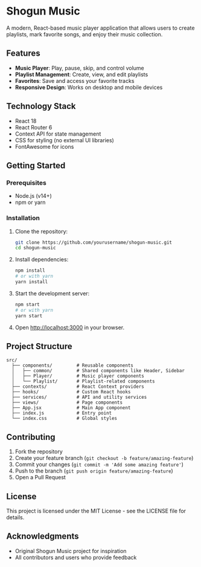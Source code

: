 # Shogun Music

A modern, React-based music player application that allows users to create playlists, mark favorite songs, and enjoy their music collection.

## Features

- **Music Player**: Play, pause, skip, and control volume
- **Playlist Management**: Create, view, and edit playlists
- **Favorites**: Save and access your favorite tracks
- **Responsive Design**: Works on desktop and mobile devices

## Technology Stack

- React 18
- React Router 6
- Context API for state management
- CSS for styling (no external UI libraries)
- FontAwesome for icons

## Getting Started

### Prerequisites

- Node.js (v14+)
- npm or yarn

### Installation

1. Clone the repository:
   ```bash
   git clone https://github.com/yourusername/shogun-music.git
   cd shogun-music
   ```

2. Install dependencies:
   ```bash
   npm install
   # or with yarn
   yarn install
   ```

3. Start the development server:
   ```bash
   npm start
   # or with yarn
   yarn start
   ```

4. Open [http://localhost:3000](http://localhost:3000) in your browser.

## Project Structure

```
src/
  ├── components/         # Reusable components
  │   ├── common/         # Shared components like Header, Sidebar
  │   ├── Player/         # Music player components
  │   └── Playlist/       # Playlist-related components
  ├── contexts/           # React Context providers
  ├── hooks/              # Custom React hooks
  ├── services/           # API and utility services
  ├── views/              # Page components
  ├── App.jsx             # Main App component
  ├── index.js            # Entry point
  └── index.css           # Global styles
```

## Contributing

1. Fork the repository
2. Create your feature branch (`git checkout -b feature/amazing-feature`)
3. Commit your changes (`git commit -m 'Add some amazing feature'`)
4. Push to the branch (`git push origin feature/amazing-feature`)
5. Open a Pull Request

## License

This project is licensed under the MIT License - see the LICENSE file for details.

## Acknowledgments

- Original Shogun Music project for inspiration
- All contributors and users who provide feedback 